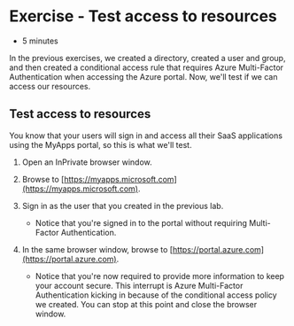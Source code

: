 # Exercise - Test access to resources

* 5 minutes

In the previous exercises, we created a directory, created a user and group, and then created a conditional access rule that requires Azure Multi-Factor Authentication when accessing the Azure portal. Now, we'll test if we can access our resources.

## Test access to resources

You know that your users will sign in and access all their SaaS applications using the MyApps portal, so this is what we'll test.

1. Open an InPrivate browser window.

2. Browse to [https://myapps.microsoft.com](https://myapps.microsoft.com).

3. Sign in as the user that you created in the previous lab.

    * Notice that you're signed in to the portal without requiring Multi-Factor Authentication.
4. In the same browser window, browse to [https://portal.azure.com](https://portal.azure.com).

    * Notice that you're now required to provide more information to keep your account secure. This interrupt is Azure Multi-Factor Authentication kicking in because of the conditional access policy we created. You can stop at this point and close the browser window.
